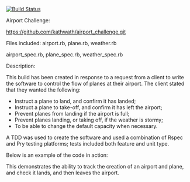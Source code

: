 [![Build Status](https://travis-ci.org/kathwath/airport_challenge.svg?branch=master)](https://travis-ci.org/kathwath/airport_challenge)

Airport Challenge:

https://github.com/kathwath/airport_challenge.git

Files included:
airport.rb, plane.rb, weather.rb

airport_spec.rb, plane_spec.rb, weather_spec.rb

Description: 

This build has been created in response to a request from a client to write the software to control the flow of planes at their airport.  The client stated that they wanted the following:

* Instruct a plane to land, and confirm it has landed;
* Instruct a plane to take-off, and confirm it has left the airport;
* Prevent planes from landing if the airport is full;
* Prevent planes landing, or taking off, if the weather is stormy;
* To be able to change the default capacity when necessary.

A TDD was used to create the software and used a combination of Rspec and Pry testing platforms; tests included both feature and unit type.

Below is an example of the code in action:



This demonstrates the ability to track the creation of an airport and plane, and check it lands, and then leaves the airport.
